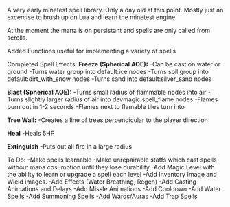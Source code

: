 A very early minetest spell library.
Only a day old at this point. Mostly just an excercise to brush up on Lua and learn the minetest engine

At the moment the mana is on persistant and spells are only called from scrolls.

Added Functions useful for implementing a variety of spells

Completed Spell Effects:
  **Freeze (Spherical AOE):**
    -Can be cast on water or ground
    -Turns water group into default:ice nodes
    -Turns soil group into default:dirt_with_snow nodes
    -Turns sand into default:silver_sand nodes
  
  **Blast (Spherical AOE):**
    -Turns small radius of flammable nodes into air
    -Turns slightly larger radius of air into devmagic:spell_flame nodes
    -Flames burn out in 1-2 seconds
    -Flames next to flamable tiles turn into 
  
  **Tree Wall:**
    -Creates a line of trees perpendicular to the player direction

  **Heal**
    -Heals 5HP

  **Extinguish**
    -Puts out all fire in a large radius

To Do:
  -Make spells learnable
  -Make unrepairable staffs which cast spells without mana cosumption until they lose durability
  -Add Magic Level with the ability to learn or upgrade a spell each level
  -Add Inventory Image and Wield images.
  -Add Effects (Water Breathing, Regen)
  -Add Casting Animations and Delays
  -Add Missle Animations
  -Add Cooldown
  -Add Water Spells
  -Add Summoning Spells
  -Add Wards/Auras
  -Add Trap Spells
